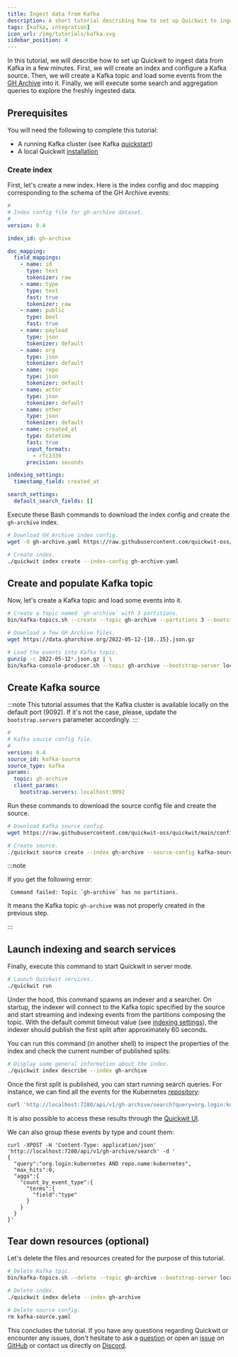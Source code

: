 ```yaml
---
title: Ingest data from Kafka
description: A short tutorial describing how to set up Quickwit to ingest data from Kafka in a few minutes
tags: [kafka, integration]
icon_url: /img/tutorials/kafka.svg
sidebar_position: 4
---
```


In this tutorial, we will describe how to set up Quickwit to ingest data from Kafka in a few minutes. First, we will create an index and configure a Kafka source. Then, we will create a Kafka topic and load some events from the [GH Archive](https://www.gharchive.org/) into it. Finally, we will execute some search and aggregation queries to explore the freshly ingested data.

## Prerequisites

You will need the following to complete this tutorial:
- A running Kafka cluster (see Kafka [quickstart](https://kafka.apache.org/quickstart))
- A local Quickwit [installation](/docs/get-started/installation)

### Create index

First, let's create a new index. Here is the index config and doc mapping corresponding to the schema of the GH Archive events:

```yaml title="index-config.yaml"
#
# Index config file for gh-archive dataset.
#
version: 0.4

index_id: gh-archive

doc_mapping:
  field_mappings:
    - name: id
      type: text
      tokenizer: raw
    - name: type
      type: text
      fast: true
      tokenizer: raw
    - name: public
      type: bool
      fast: true
    - name: payload
      type: json
      tokenizer: default
    - name: org
      type: json
      tokenizer: default
    - name: repo
      type: json
      tokenizer: default
    - name: actor
      type: json
      tokenizer: default
    - name: other
      type: json
      tokenizer: default
    - name: created_at
      type: datetime
      fast: true
      input_formats:
        - rfc3339
      precision: seconds

indexing_settings:
  timestamp_field: created_at

search_settings:
  default_search_fields: []
```

Execute these Bash commands to download the index config and create the `gh-archive` index.

```bash
# Download GH Archive index config.
wget -O gh-archive.yaml https://raw.githubusercontent.com/quickwit-oss/quickwit/main/config/tutorials/gh-archive/index-config.yaml

# Create index.
./quickwit index create --index-config gh-archive.yaml
```

## Create and populate Kafka topic

Now, let's create a Kafka topic and load some events into it.

```bash
# Create a topic named `gh-archive` with 3 partitions.
bin/kafka-topics.sh --create --topic gh-archive --partitions 3 --bootstrap-server localhost:9092

# Download a few GH Archive files.
wget https://data.gharchive.org/2022-05-12-{10..15}.json.gz

# Load the events into Kafka topic.
gunzip -c 2022-05-12*.json.gz | \
bin/kafka-console-producer.sh --topic gh-archive --bootstrap-server localhost:9092
```

## Create Kafka source

:::note
This tutorial assumes that the Kafka cluster is available locally on the default port (9092). If it's not the case, please, update the `bootstrap.servers` parameter accordingly.
:::

```yaml title="kafka-source.yaml"
#
# Kafka source config file.
#
version: 0.4
source_id: kafka-source
source_type: kafka
params:
  topic: gh-archive
  client_params:
    bootstrap.servers: localhost:9092
```

Run these commands to download the source config file and create the source.

```bash
# Download Kafka source config.
wget https://raw.githubusercontent.com/quickwit-oss/quickwit/main/config/tutorials/gh-archive/kafka-source.yaml

# Create source.
./quickwit source create --index gh-archive --source-config kafka-source.yaml
```
:::note

If you get the following error:

``` Command failed: Topic `gh-archive` has no partitions.```

It means the Kafka topic `gh-archive` was not properly created in the previous step.

:::



## Launch indexing and search services

Finally, execute this command to start Quickwit in server mode.

```bash
# Launch Quickwit services.
./quickwit run
```

Under the hood, this command spawns an indexer and a searcher. On startup, the indexer will connect to the Kafka topic specified by the source and start streaming and indexing events from the partitions composing the topic. With the default commit timeout value (see [indexing settings](/docs/configuration/index-config#indexing-settings)), the indexer should publish the first split after approximately 60 seconds.

You can run this command (in another shell) to inspect the properties of the index and check the current number of published splits:

```bash
# Display some general information about the index.
./quickwit index describe --index gh-archive
```

Once the first split is published, you can start running search queries. For instance, we can find all the events for the Kubernetes [repository](https://github.com/kubernetes/kubernetes):

```bash
curl 'http://localhost:7280/api/v1/gh-archive/search?query=org.login:kubernetes%20AND%20repo.name:kubernetes'
```

It is also possible to access these results through the [Quickwit UI](http://localhost:7280/ui/search?query=org.login%3Akubernetes+AND+repo.name%3Akubernetes&index_id=gh-archive&max_hits=10).


We can also group these events by type and count them:

```
curl -XPOST -H 'Content-Type: application/json' 'http://localhost:7280/api/v1/gh-archive/search' -d '
{
  "query":"org.login:kubernetes AND repo.name:kubernetes",
  "max_hits":0,
  "aggs":{
    "count_by_event_type":{
      "terms":{
        "field":"type"
      }
    }
  }
}'
```

## Tear down resources (optional)

Let's delete the files and resources created for the purpose of this tutorial.

```bash
# Delete Kafka tpic.
bin/kafka-topics.sh --delete --topic gh-archive --bootstrap-server localhost:9092

# Delete index.
./quickwit index delete --index gh-archive

# Delete source config.
rm kafka-source.yaml
```

This concludes the tutorial. If you have any questions regarding Quickwit or encounter any issues, don't hesitate to ask a [question](https://github.com/quickwit-oss/quickwit/discussions) or open an [issue](https://github.com/quickwit-oss/quickwit/issues) on [GitHub](https://github.com/quickwit-oss/quickwit) or contact us directly on [Discord](https://discord.com/invite/MT27AG5EVE).
